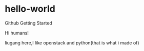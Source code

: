 # hello-world
Github Getting Started

Hi humans!

liugang here,I like openstack and python(that is what i made of)
